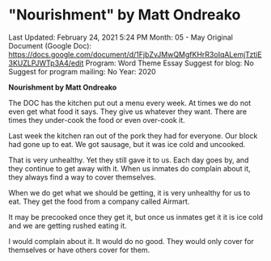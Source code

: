 # "Nourishment" by Matt Ondreako

Last Updated: February 24, 2021 5:24 PM
Month: 05 - May
Original Document (Google Doc): https://docs.google.com/document/d/1FjbZvJMwQMgfKHrR3oIqALemjTztiE3KUZLPJWTp3A4/edit
Program: Word Theme Essay
Suggest for blog: No
Suggest for program mailing: No
Year: 2020

**Nourishment by Matt Ondreako**

The DOC has the kitchen put out a menu every week. At times we do not even get what food it says. They give us whatever they want. There are times they under-cook the food or even over-cook it.

Last week the kitchen ran out of the pork they had for everyone. Our block had gone up to eat. We got sausage, but it was ice cold and uncooked.

That is very unhealthy. Yet they still gave it to us. Each day goes by, and they continue to get away with it. When us inmates do complain about it, they always find a way to cover themselves.

When we do get what we should be getting, it is very unhealthy for us to eat. They get the food from a company called Airmart.

It may be precooked once they get it, but once us inmates get it it is ice cold and we are getting rushed eating it.

I would complain about it. It would do no good. They would only cover for themselves or have others cover for them.